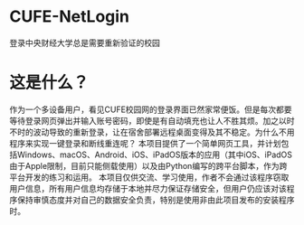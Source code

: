 # CUFE-NetLogin
登录中央财经大学总是需要重新验证的校园

# 这是什么？
作为一个多设备用户，看见CUFE校园网的登录界面已然家常便饭。但是每次都要等待登录网页弹出并输入账号密码，即使是有自动填充也让人不胜其烦。加之以时不时的波动导致的重新登录，让在宿舍部署远程桌面变得及其不稳定。为什么不用程序来实现一键登录和断线重连呢？
本项目提供了一个简单网页工具，并计划包括Windows、macOS、Android、iOS、iPadOS版本的应用（其中iOS、iPadOS由于Apple限制，目前只能侧载使用）以及由Python编写的跨平台脚本，作为跨平台开发的练习和运用。
本项目仅供交流、学习使用，作者不会通过该程序窃取用户信息，所有用户信息均存储于本地并尽力保证存储安全，但用户仍应该对该程序保持审慎态度并对自己的数据安全负责，特别是使用非由此项目发布的安装程序时。
